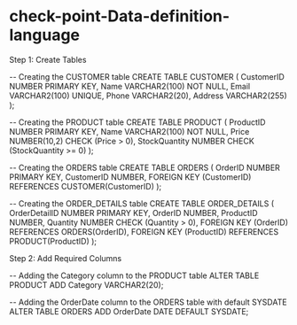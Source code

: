 # check-point-Data-definition-language

Step 1: Create Tables

-- Creating the CUSTOMER table
CREATE TABLE CUSTOMER (
    CustomerID NUMBER PRIMARY KEY,
    Name VARCHAR2(100) NOT NULL,
    Email VARCHAR2(100) UNIQUE,
    Phone VARCHAR2(20),
    Address VARCHAR2(255)
);

-- Creating the PRODUCT table
CREATE TABLE PRODUCT (
    ProductID NUMBER PRIMARY KEY,
    Name VARCHAR2(100) NOT NULL,
    Price NUMBER(10,2) CHECK (Price > 0),
    StockQuantity NUMBER CHECK (StockQuantity >= 0)
);

-- Creating the ORDERS table
CREATE TABLE ORDERS (
    OrderID NUMBER PRIMARY KEY,
    CustomerID NUMBER,
    FOREIGN KEY (CustomerID) REFERENCES CUSTOMER(CustomerID)
);

-- Creating the ORDER_DETAILS table
CREATE TABLE ORDER_DETAILS (
    OrderDetailID NUMBER PRIMARY KEY,
    OrderID NUMBER,
    ProductID NUMBER,
    Quantity NUMBER CHECK (Quantity > 0),
    FOREIGN KEY (OrderID) REFERENCES ORDERS(OrderID),
    FOREIGN KEY (ProductID) REFERENCES PRODUCT(ProductID)
);

Step 2: Add Required Columns

-- Adding the Category column to the PRODUCT table
ALTER TABLE PRODUCT ADD Category VARCHAR2(20);

-- Adding the OrderDate column to the ORDERS table with default SYSDATE
ALTER TABLE ORDERS ADD OrderDate DATE DEFAULT SYSDATE;
